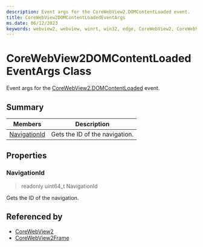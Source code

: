 ```yaml
---
description: Event args for the CoreWebView2.DOMContentLoaded event.
title: CoreWebView2DOMContentLoadedEventArgs
ms.date: 06/12/2023
keywords: webview2, webview, winrt, win32, edge, CoreWebView2, CoreWebView2Controller, browser control, edge html, CoreWebView2DOMContentLoadedEventArgs
---
```


# CoreWebView2DOMContentLoadedEventArgs Class



Event args for the [CoreWebView2.DOMContentLoaded](corewebview2.md#domcontentloaded) event.

## Summary

Members|Description
--|--
[NavigationId](#navigationid) | Gets the ID of the navigation.

## Properties

### NavigationId

> readonly  uint64_t NavigationId

Gets the ID of the navigation.






## Referenced by

- [CoreWebView2](corewebview2.md)
- [CoreWebView2Frame](corewebview2frame.md)
